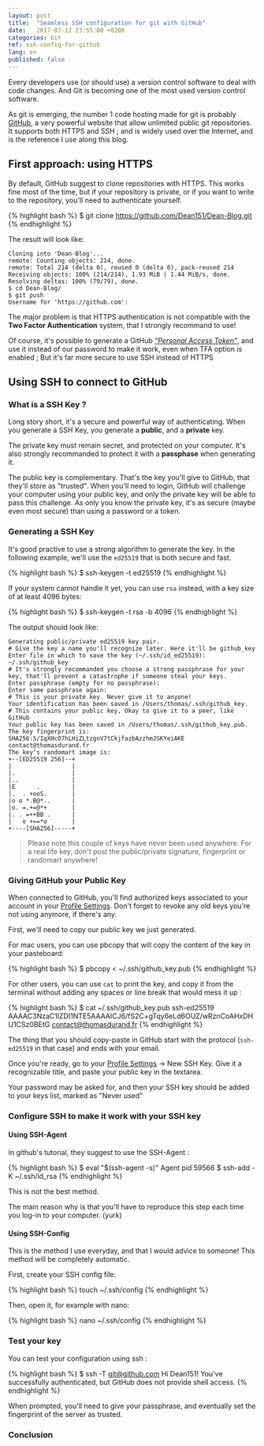 ```yaml
---
layout: post
title:  "Seamless SSH configuration for git with GitHub"
date:   2017-07-12 23:55:00 +0200
categories: Git
ref: ssh-config-for-github
lang: en
published: false
---
```


Every developers use (or should use) a version control software to deal with code changes. And Git is becoming one of the most used version control software.

As git is emerging, the number 1 code hosting made for git is probably [GitHub][github], a very powerful website that allow unlimited public git repositories. It supports both HTTPS and SSH ; and is widely used over the Internet, and is the reference I use along this blog.

## First approach: using HTTPS

By default, GitHub suggest to clone repositories with HTTPS. This works fine most of the time, but if your repository is private, or if you want to write to the repository, you'll need to authenticate yourself.

{% highlight bash %}
$ git clone https://github.com/Dean151/Dean-Blog.git
{% endhighlight %}

The result will look like:
```
Cloning into 'Dean-Blog'...
remote: Counting objects: 214, done.
remote: Total 214 (delta 0), reused 0 (delta 0), pack-reused 214
Receiving objects: 100% (214/214), 1.93 MiB | 1.44 MiB/s, done.
Resolving deltas: 100% (79/79), done.
$ cd Dean-Blog/
$ git push
Username for 'https://github.com':
```

The major problem is that HTTPS authentication is not compatible with the **Two Factor Authentication** system, that I strongly recommand to use!

Of course, it's possible to generate a GitHub [*“Personal Access Token”*][github-token], and use it instead of our password to make it work, even when TFA option is enabled ; But it's far more secure to use SSH instead of HTTPS

## Using SSH to connect to GitHub

### What is a SSH Key ?

Long story short, it's a secure and powerful way of authenticating. When you generate a SSH Key, you generate a **public**, and a **private** key.

The private key must remain secret, and protected on your computer. It's also strongly recommanded to protect it with a **passphase** when generating it.

The public key is complementary. That's the key you'll give to GitHub, that they'll store as "trusted". When you'll need to login, GitHub will challenge your computer using your public key, and only the private key will be able to pass this challenge. As only you know the private key, it's as secure (maybe even most secure) than using a password or a token.

### Generating a SSH Key

It's good practive to use a strong algorithm to generate the key.
In the following example, we'll use the `ed25519` that is both secure and fast.

{% highlight bash %}
$ ssh-keygen -t ed25519
{% endhighlight %}

If your system cannot handle it yet, you can use `rsa` instead, with a key size of at least 4096 bytes:

{% highlight bash %}
$ ssh-keygen -t rsa -b 4096
{% endhighlight %}

The output should look like:
```
Generating public/private ed25519 key pair.
# Give the key a name you'll recognize later. Here it'll be github_key
Enter file in which to save the key (~/.ssh/id_ed25519): ~/.ssh/github_key
# It's strongly recommanded you choose a strong passphrase for your key, that'll prevent a catastrophe if someone steal your keys.
Enter passphrase (empty for no passphrase):
Enter same passphrase again:
# This is your private key. Never give it to anyone!
Your identification has been saved in /Users/thomas/.ssh/github_key.
# This contains your public key, Okay to give it to a peer, like GitHub
Your public key has been saved in /Users/thomas/.ssh/github_key.pub.
The key fingerprint is:
SHA256:S/IqXHcO7hLHiZLtzgnV7tCkjfazbAzzhmJSKYeiAKE contact@thomasdurand.fr
The key's randomart image is:
+--[ED25519 256]--+
|                 |
|.                |
|..               |
|E      .         |
|.  . +ooS.       |
|o o *.B@*..      |
|o. =.+=@*+       |
|. . =++BB .      |
|   o +==*o       |
+----[SHA256]-----+
```

> Please note this couple of keys have never been used anywhere.
> For a real life key, don't post the public/private signature, fingerprint or randomart anywhere!

### Giving GitHub your Public Key

When connected to GitHub, you'll find authorized keys associated to your account in your [Profile Settings][github-keys].
Don't forget to revoke any old keys you're not using anymore, if there's any.

First, we'll need to copy our public key we just generated.

For mac users, you can use pbcopy that will copy the content of the key in your pasteboard:

{% highlight bash %}
$ pbcopy < ~/.ssh/github_key.pub
{% endhighlight %}

For other users, you can use `cat` to print the key, and copy it from the terminal without adding any spaces or line break that would mess it up :

{% highlight bash %}
$ cat ~/.ssh/github_key.pub
ssh-ed25519 AAAAC3NzaC1lZDI1NTE5AAAAICJ6/fS2C+gTqy6eLd6OUZ/wRznCoAHxDHU1CSz0BEtG contact@thomasdurand.fr
{% endhighlight %}

The thing that you should copy-paste in GitHub start with the protocol (`ssh-ed25519` in that case) and ends with your email.

Once you're ready, go to your [Profile Settings][github-keys] -> New SSH Key.
Give it a recognizable title, and paste your public key in the textarea.

Your password may be asked for, and then your SSH key should be added to your keys list, marked as "Never used"

### Configure SSH to make it work with your SSH key

#### Using SSH-Agent

In github's tutorial, they suggest to use the SSH-Agent :

{% highlight bash %}
$ eval "$(ssh-agent -s)"
Agent pid 59566
$ ssh-add -K ~/.ssh/id_rsa
{% endhighlight %}

This is not the best method.

The main reason why is that you'll have to reproduce this step each time you log-in to your computer. (yurk)

#### Using SSH-Config

This is the method I use everyday, and that I would advice to someone!
This method will be completely automatic.

First, create your SSH config file:

{% highlight bash %}
touch ~/.ssh/config
{% endhighlight %}

Then, open it, for example with nano:

{% highlight bash %}
nano ~/.ssh/config
{% endhighlight %}

### Test your key

You can test your configuration using ssh :

{% highlight bash %}
$ ssh -T git@github.com
Hi Dean151! You've successfully authenticated, but GitHub does not
provide shell access.
{% endhighlight %}

When prompted, you'll need to give your passphrase, and eventually set the fingerprint of the server as trusted.

### Conclusion

[github]: https://github.com
[github-token]: https://github.com/settings/tokens
[github-keys]: https://github.com/settings/keys
